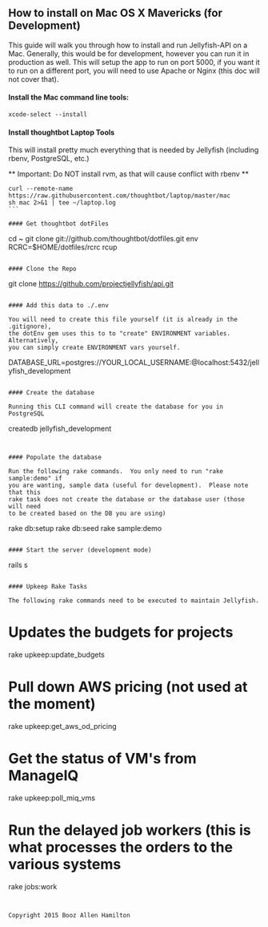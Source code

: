 ## How to install on Mac OS X Mavericks (for Development)

This guide will walk you through how to install and run Jellyfish-API on a Mac.  Generally, this would be for
development, however you can run it in production as well.  This will setup the app to run on port 5000, if you want
it to run on a different port, you will need to use Apache or Nginx (this doc will not cover that).

#### Install the Mac command line tools:

````
xcode-select --install
````

#### Install thoughtbot Laptop Tools

This will install pretty much everything that is needed by Jellyfish (including rbenv, PostgreSQL, etc.)

** Important: Do NOT install rvm, as that will cause conflict with rbenv **

````
curl --remote-name https://raw.githubusercontent.com/thoughtbot/laptop/master/mac
sh mac 2>&1 | tee ~/laptop.log
```

#### Get thoughtbot dotFiles

````
cd ~
git clone git://github.com/thoughtbot/dotfiles.git
env RCRC=$HOME/dotfiles/rcrc rcup
````

#### Clone the Repo

````
git clone https://github.com/projectjellyfish/api.git
````

#### Add this data to ./.env

You will need to create this file yourself (it is already in the .gitignore),
the dotEnv gem uses this to to "create" ENVIRONMENT variables.  Alternatively,
you can simply create ENVIRONMENT vars yourself.

````
DATABASE_URL=postgres://YOUR_LOCAL_USERNAME:@localhost:5432/jellyfish_development
````

#### Create the database

Running this CLI command will create the database for you in PostgreSQL

````
createdb jellyfish_development
````


#### Populate the database

Run the following rake commands.  You only need to run "rake sample:demo" if
you are wanting, sample data (useful for development).  Please note that this
rake task does not create the database or the database user (those will need
to be created based on the DB you are using)

````
rake db:setup
rake db:seed
rake sample:demo
````

#### Start the server (development mode)

````
rails s
````

#### Upkeep Rake Tasks

The following rake commands need to be executed to maintain Jellyfish.

````
# Updates the budgets for projects
rake upkeep:update_budgets

# Pull down AWS pricing (not used at the moment)
rake upkeep:get_aws_od_pricing

# Get the status of VM's from ManageIQ
rake upkeep:poll_miq_vms

# Run the delayed job workers (this is what processes the orders to the various systems
rake jobs:work
````


Copyright 2015 Booz Allen Hamilton
